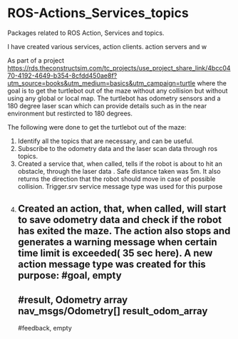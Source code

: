# ROS-Actions_Services_topics
Packages related to ROS Action, Services and topics.

I have created various services, action clients. action servers and w

As part of a project https://rds.theconstructsim.com/tc_projects/use_project_share_link/4bcc0470-4192-4649-b354-8cfdd450ae8f?utm_source=books&utm_medium=basics&utm_campaign=turtle
where the goal is to get the turtlebot out of the maze without any collision but without using any global or local map. 
The turtlebot has odometry sensors and a 180 degree laser scan which can provide details such as in the near environment
but restircted to 180 degrees.

The following were done to get the turtlebot out of the maze:
1. Identify all the topics that are necessary, and can be useful.
2. Subscribe to the odometry data and the laser scan data through ros topics.
3. Created a service that, when called, tells if the robot is about to hit an obstacle, through the laser data .
   Safe distance taken was 5m. It also returns the direction that the robot should move in case of possible collision. 
   Trigger.srv service message type was used for this purpose
4. Created an action, that, when called, will start to save odometry data and check if the robot has exited the maze. The action
   also stops and generates a warning message when certain time limit is exceeded( 35 sec here). 
   A new action message type was created for this purpose: 
   #goal, empty                
   ---                             
   #result, Odometry array             
   nav_msgs/Odometry[] result_odom_array                
   ---                             
   #feedback, empty
